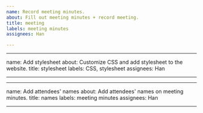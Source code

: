 ```yaml
---
name: Record meeting minutes.
about: Fill out meeting minutes + record meeting.
title: meeting
labels: meeting minutes
assignees: Han

---
```


---
name: Add stylesheet
about: Customize CSS and add stylesheet to the website.
title: stylesheet
labels: CSS, stylesheet
assignees: Han

---

---
name: Add attendees' names
about: Add attendees' names on meeting minutes.
title: names
labels: meeting minutes
assignees: Han

---
